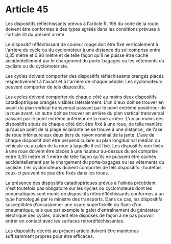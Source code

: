 # Article 45

Les dispositifs réfléchissants prévus à l'article R. 196 du code de la route doivent être conformes à des types agréés dans les conditions prévues à l'article 31 du présent arrêté.

Le dispositif réfléchissant de couleur rouge doit être fixé verti­calement à l'arrière du cycle ou du cyclomoteur à une distance du sol comprise entre 0,35 mètre et 0,90 mètre et de telle façon qu'il ne puisse être caché accidentellement par le chargement du porte-bagages ou les vêtements du cycliste ou du cyclomotoriste.

Les cycles doivent comporter des dispositifs réfléchissants orangés placés respectivement à l'avant et à l'arrière de chaque pédale. Les cyclomoteurs peuvent comporter de tels dispositifs.

Les cycles doivent comporter de chaque côté au moins deux dis­positifs catadioptriques orangés visibles latéralement. L'un d'eux doit se trouver en avant du plan vertical transversal passant par le point extrême postérieur de la roue avant, un autre doit se trouver en arrière du plan vertical transversal passant par le point extrême antérieur de la roue arrière. L'un au moins des dispositifs situés de chaque côté doit être fixé à une roue, de telle manière qu'aucun point de la plage éclairante ne se trouve à une distance_ de l'axe de roue inférieure aux deux tiers du rayon nominal de la jante. L'axe de chaque dispositif doit être perpendiculaire au plan longi­tudinal médian du véhicule ou au plan de la roue à laquelle il est fixé. Les dispositifs non fixés à une roue doivent être placés à une hauteur au-dessus du soi comprise entre 0,35 mètre et 1 mètre de telle façon qu'ils ne puissent être cachés accidentellement par le chargement du porte-bagages ou les vêtements du cycliste. Les cyclomoteurs doivent comporter de tels dispositifs ; toutefois ceux-ci peuvent ne pas être fixés dans les roues.

La présence des dispositifs catadioptriques prévus à l'alinéa précèdent n'est toutefois pas obligatoire sur les cycles ou cyclomoteurs dont les pneumatiques sont munis de dispositifs rétroréfléchissants conformes à un type homologué par le ministre des transports. Dans ce cas, les dispositifs susceptibles d'occasionner une usure super­ficielle du flanc d'un pneumatique, tels que par exemple le galet d'entraînement du générateur électrique des cycles, doivent être disposés de façon à ne pas pouvoir entrer en contact avec les surfaces rétroréfléchissantes.

Les dispositifs décrits au présent article doivent être maintenus suffisamment propres pour être efficaces.
